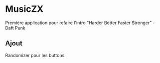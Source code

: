 # MusicZX
Première application pour refaire l'intro "Harder Better Faster Stronger" - Daft Punk

## Ajout

Randomizer pour les buttons 
